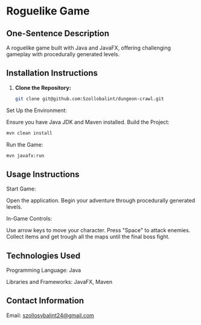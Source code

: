 # Roguelike Game

## One-Sentence Description
A roguelike game built with Java and JavaFX, offering challenging gameplay with procedurally generated levels.

## Installation Instructions
1. **Clone the Repository:**
   ```bash
   git clone git@github.com:Szollobalint/dungeon-crawl.git
   
Set Up the Environment:

Ensure you have Java JDK and Maven installed.
Build the Project:

```bash
mvn clean install
```
Run the Game:

```bash
mvn javafx:run
```

## Usage Instructions

Start Game:

Open the application.
Begin your adventure through procedurally generated levels.

In-Game Controls:

Use arrow keys to move your character.
Press "Space" to attack enemies.
Collect items and get trough all the maps until the final boss fight.

## Technologies Used
Programming Language: Java

Libraries and Frameworks: JavaFX, Maven


## Contact Information

Email: szollosybalint24@gmail.com
